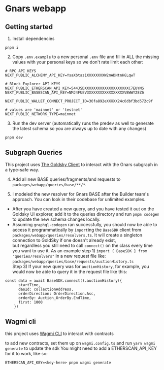 # Gnars webapp

## Getting started

1. Install dependencies
```
pnpm i
```

2. Copy `.env.example` to a new personal `.env` file and fill in ALL the missing values with your personal keys so we don't rate limit each other:
```
# RPC API KEYS
NEXT_PUBLIC_ALCHEMY_API_KEY=YsaXbtaz1XXXXXXXXW2mADNtnHGLqwT

# Block Explorer API KEYS
NEXT_PUBLIC_ETHERSCAN_API_KEY=544JSDXXXXXXXXXXXXXXXXXXXXC7EUYMS
NEXT_PUBLIC_BASESCAN_API_KEY=NMJ4FUEV3XXXXXXXXXXXXXXXXVBWWY28Z6

NEXT_PUBLIC_WALLET_CONNECT_PROJECT_ID=36fa892eXXXXX24c6dbf3bd572c9f

# values are 'mainnet' or 'testnet'
NEXT_PUBLIC_NETWORK_TYPE=mainnet
```

3. Run the dev server (automatically runs the predev as well to generate the latest schema so you are always up to date with any changes)
```
pnpm dev
```
## Subgraph Queries

This project uses [The Goldsky Client](https://api.goldsky.com/api/public/project_clz4ukquribdy010b1fgua9nm/subgraphs/gnars-base/latest/gn) to interact with the Gnars subgraph in a type-safe way.

4. Add all new BASE queries/fragments/and requests to `packages/webapp/queries/base/**/*`.

5. I modeled the new resolver for Gnars BASE after the Builder team's approach. You can look in their codebase for unlimited examples.  
- After you have created a new query, and you have tested it out on the Goldsky UI explorer, add it to the queries directory and run `pnpm codegen` to update the new schema changes locally.
- Assuming `graphql-codegen` ran successfully, you should now be able to access it programmatically by `import`ing the `BaseSDK` client from `packages/webapp/queries/resolvers.ts`. It will create a singleton connection to GoldSky if one doesn't already exist,  
    but regardless you still need to call `connect()` on the class every time you want to use it. As an example step 1) `import { BaseSDK } from "queries/resolvers"` in a new request file like: `packages/webapp/queries/base/requests/auctionHistory.ts`  
    Step 3) If your new query was for `auctionHistory`, for example, you would now be able to query it in the request file like this:  

```
const data = await BaseSDK.connect().auctionHistory({
      startTime,
      daoId: collectionAddress,
      orderDirection: OrderDirection.Asc,
      orderBy: Auction_OrderBy.EndTime,
      first: 1000
    })
```    
## Wagmi cli

this project uses [Wagmi CLI](https://wagmi.sh/cli/getting-started) to interact with contracts

to add new contracts, set them up on `wagmi.config.ts` and run `yarn wagmi generate` to update the sdk
You might need to add a ETHERSCAN_API_KEY for it to work, like so:
```
ETHERSCAN_API_KEY=<key-here> pnpm wagmi generate
```
